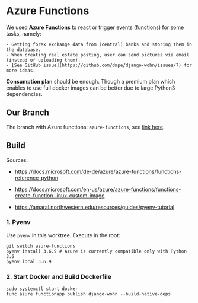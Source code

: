 # Azure Functions

We used **Azure Functions** to react or trigger events (functions) for some tasks, namely:

    - Getting forex exchange data from (central) banks and storing them in the database.
    - When creating real estate posting, user can send pictures via email (instead of uploading them).
    - [See GitHub issue](https://github.com/dmpe/django-wohn/issues/7) for more ideas.

**Consumption plan** should be enough.
Though a premium plan which enables to use full docker images can be better due to large Python3 dependencies.

## Our Branch

The branch with Azure functions: `azure-functions`, see [link here](https://github.com/dmpe/django-wohn/tree/azure-functions).


## Build

Sources:

- <https://docs.microsoft.com/de-de/azure/azure-functions/functions-reference-python>

- <https://docs.microsoft.com/en-us/azure/azure-functions/functions-create-function-linux-custom-image>

- <https://amaral.northwestern.edu/resources/guides/pyenv-tutorial>

### 1. Pyenv

Use `pyenv` in this worktree. Execute in the root:

```
git switch azure-functions
pyenv install 3.6.9 # Azure is currently compatible only with Python 3.6
pyenv local 3.6.9
```

### 2. Start Docker and Build Dockerfile

```
sudo systemctl start docker
func azure functionapp publish django-wohn --build-native-deps
```
